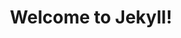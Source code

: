 ---
layout: post
title:  "Welcome to Jekyll!"

name: Zeno rocha

website: www.zenorocha.com

description: Um cara que gosta de criar coisas e compartilhar elas com o mundo.

img: assets/image/avatar.jpg

tools-one: Mac OS X

description-one: Acho que um bom sistema operacional é o primeiro passo para conseguir ser produtivo, o Mac consegue juntar as melhores ferramentas visuais com uma boa interface para qualquer desenvolvedor.

tools-two: Chrome devtools

description-two: De novo uma ferramenta óbvia, mas que eu não podia deixar de citar. Uso o DevTools o dia inteiro e acho que todo desenvolvedor devia investir tempo aprendendo a usar, independente do seu navegador favorito.

tools-three: Github

description-three: Git é uma ferramenta essencial para desenvolvimento colaborativo, não acho que conseguiria viver sem ela mais. O que os caras do GitHub fizeram foi melhorar ainda mais esse workflow, deixando tudo ainda mais colaborativo e divertido.
---